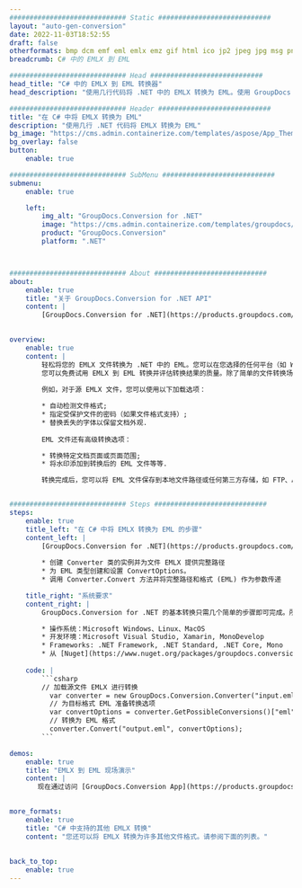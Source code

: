 ```yaml
---
############################# Static ############################
layout: "auto-gen-conversion"
date: 2022-11-03T18:52:55
draft: false
otherformats: bmp dcm emf eml emlx emz gif html ico jp2 jpeg jpg msg png psb psd svg svgz tga tif tiff webp wmf wmz
breadcrumb: C# 中的 EMLX 到 EML

############################# Head ############################
head_title: "C# 中的 EMLX 到 EML 转换器"
head_description: "使用几行代码将 .NET 中的 EMLX 转换为 EML。使用 GroupDocs 文档转换 API 转换 160 多种文件格式。"

############################# Header ############################
title: "在 C# 中将 EMLX 转换为 EML"
description: "使用几行 .NET 代码将 EMLX 转换为 EML"
bg_image: "https://cms.admin.containerize.com/templates/aspose/App_Themes/V3/images/bg/header1.png"
bg_overlay: false
button:
    enable: true

############################# SubMenu ############################
submenu:
    enable: true

    left:
        img_alt: "GroupDocs.Conversion for .NET"
        image: "https://cms.admin.containerize.com/templates/groupdocs/images/product-logos/90x90-noborder/groupdocs-conversion-net.png"
        product: "GroupDocs.Conversion"
        platform: ".NET"



############################# About ############################
about:
    enable: true
    title: "关于 GroupDocs.Conversion for .NET API"
    content: |
        [GroupDocs.Conversion for .NET](https://products.groupdocs.com/conversion/net/)可用于转换Microsoft Word、Excel、PowerPoint、PDF、Visio等格式。 GroupDocs.Conversion 是一个独立的 API，适用于需要高性能的后端和内部系统。它不依赖于任何软件，例如 Microsoft 或 Open Office。
    

overview:
    enable: true
    content: |
        轻松将您的 EMLX 文件转换为 .NET 中的 EML。您可以在您选择的任何平台（如 Windows、Linux、macOS）中仅使用几行 C# 代码行。
        您可以免费试用 EMLX 到 EML 转换并评估转换结果的质量。除了简单的文件转换场景，您还可以尝试更高级的选项来加载源 EMLX 文件和保存输出 EML 结果。 
        
        例如，对于源 EMLX 文件，您可以使用以下加载选项：

        * 自动检测文件格式;
        * 指定受保护文件的密码（如果文件格式支持）;
        * 替换丢失的字体以保留文档外观.
        
        EML 文件还有高级转换选项：

        * 转换特定文档页面或页面范围;
        * 将水印添加到转换后的 EML 文件等等.

        转换完成后，您可以将 EML 文件保存到本地文件路径或任何第三方存储，如 FTP、Amazon S3、Google Drive、Dropbox 等。请注意 - 将 EMLX 转换为 EML 无需安装任何额外的软件 - 如 MS Office、Open Office、Adobe Acrobat Reader 等。


############################# Steps ############################
steps:
    enable: true
    title_left: "在 C# 中将 EMLX 转换为 EML 的步骤"
    content_left: |
        [GroupDocs.Conversion for .NET](https://products.groupdocs.com/conversion/net/) 使开发人员只需几行代码即可轻松地将 EMLX 文件转换为 EML。
        
        * 创建 Converter 类的实例并为文件 EMLX 提供完整路径
        * 为 EML 类型创建和设置 ConvertOptions。
        * 调用 Converter.Convert 方法并将完整路径和格式 (EML) 作为参数传递

    title_right: "系统要求"
    content_right: |
        GroupDocs.Conversion for .NET 的基本转换只需几个简单的步骤即可完成。所有主要平台和操作系统都支持我们的 API。在执行以下代码之前，请确保您的系统上安装了以下先决条件。

        * 操作系统：Microsoft Windows、Linux、MacOS
        * 开发环境：Microsoft Visual Studio, Xamarin, MonoDevelop
        * Frameworks: .NET Framework, .NET Standard, .NET Core, Mono
        * 从 [Nuget](https://www.nuget.org/packages/groupdocs.conversion) 获取最新的 GroupDocs.Conversion for .NET
         
    code: |
        ```csharp    
        // 加载源文件 EMLX 进行转换
          var converter = new GroupDocs.Conversion.Converter("input.emlx");
          // 为目标格式 EML 准备转换选项
          var convertOptions = converter.GetPossibleConversions()["eml"].ConvertOptions;
          // 转换为 EML 格式
          converter.Convert("output.eml", convertOptions);
        ```

demos:
    enable: true
    title: "EMLX 到 EML 现场演示"
    content: |
       现在通过访问 [GroupDocs.Conversion App](https://products.groupdocs.app/conversion/family) 网站将 EMLX 转换为 EML。在线演示具有以下优点
          

more_formats:
    enable: true
    title: "C# 中支持的其他 EMLX 转换"
    content: "您还可以将 EMLX 转换为许多其他文件格式。请参阅下面的列表。"
       
       
back_to_top:
    enable: true
---
```

